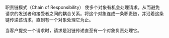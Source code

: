 职责链模式（Chain of Responsibility）
使多个对象有机会处理请求，从而避免请求的发送者和接受者之间的耦合关系。将这个对象连成一条职责链，并沿着这条链传递该请求，直到有一个对象处理它为止。

当客户提交一个请求时，请求是沿链传递直至有一个对象负责处理它。
